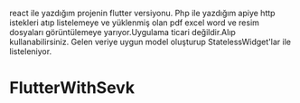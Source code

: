   react ile yazdığım projenin flutter versiyonu.
Php ile yazdığım apiye http istekleri atıp listelemeye ve yüklenmiş olan pdf excel word ve resim dosyaları görüntülemeye yarıyor.Uygulama ticari değildir.Alıp kullanabilirsiniz.
Gelen veriye uygun model oluşturup StatelessWidget'lar ile listeleniyor.
# FlutterWithSevk
